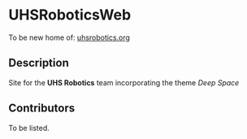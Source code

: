 # UHSRoboticsWeb
To be new home of: [uhsrobotics.org](https://uhsrobotics.org)

## Description
Site for the **UHS Robotics** team incorporating the theme *Deep Space*

## Contributors
To be listed.

